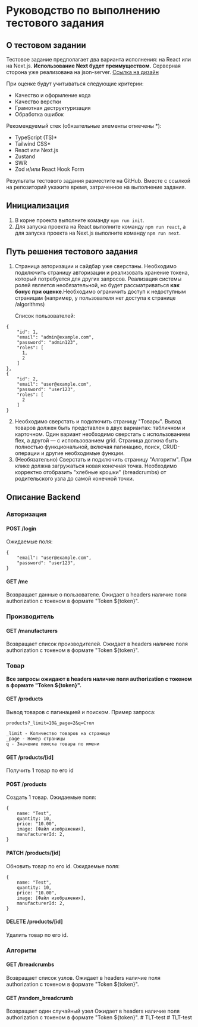 # Руководство по выполнению тестового задания

## О тестовом задании

Тестовое задание предполагает два варианта исполнения: на React или на Next.js. **Использование Next будет преимуществом.** Серверная сторона уже реализована на json-server. [Ссылка на дизайн](https://www.figma.com/design/54wzMrgv4o8UHjCHmwvduJ/%D1%82%D0%B5%D1%81%D1%82%D0%BE%D0%B2%D0%BE%D0%B5?node-id=537-2&t=R8hzhBZFigV0nqZX-0)

При оценке будут учитываться следующие критерии:

-   Качество и оформление кода
-   Качество верстки
-   Грамотная деструктуризация
-   Обработка ошибок

Рекомендуемый стек (обязательные элементы отмечены \*):

-   TypeScript (TS)\*
-   Tailwind CSS\*
-   React или Next.js
-   Zustand
-   SWR
-   Zod и/или React Hook Form

Результаты тестового задания разместите на GitHub. Вместе с ссылкой на репозиторий укажите время, затраченное на выполнение задания.

## Инициализация

1. В корне проекта выполните команду `npm run init`.
2. Для запуска проекта на React выполните команду `npm run react`, а для запуска проекта на Next.js выполните команду `npm run next`.

## Путь решения тестового задания

1. Страница авторизации и сайдбар уже сверстаны. Необходимо подключить страницу авторизации и реализовать хранение токена, который потребуется для других запросов. Реализация системы ролей является необязательной, но будет рассматриваться **как бонус при оценке**.Необходимо ограничить доступ к недоступным страницам (например, у пользователя нет доступа к странице /algorithms)

    Список пользователей:

```
{
	"id": 1,
    "email": "admin@example.com",
    "password": "admin123",
    "roles": [
      1,
      2
    ]
},
{
    "id": 2,
    "email": "user@example.com",
    "password": "user123",
    "roles": [
      2
    ]
}
```

2. Необходимо сверстать и подключить страницу "Товары". Вывод товаров должен быть представлен в двух вариантах: табличном и карточном. Один вариант необходимо сверстать с использованием flex, а другой — с использованием grid. Страница должна быть полностью функциональной, включая пагинацию, поиск, CRUD-операции и другие необходимые функции.
3. (Необязательно) Сверстать и подключить страницу "Алгоритм". При клике должна загружаться новая конечная точка. Необходимо корректно отобразить "хлебные крошки" (breadcrumbs) от родительского узла до самой конечной точки.

## Описание Backend

### Авторизация

#### POST /login

Ожидаемые поля:

```
{
	"email": "user@example.com",
	"password": "user123",
}
```

#### GET /me

Возвращает данные о пользователе. Ожидает в headers наличие поля authorization с токеном в формате "Token ${token}".

### Производитель

#### GET /manufacturers

Возвращает список производителей. Ожидает в headers наличие поля authorization с токеном в формате "Token ${token}".

### Товар

**Все запросы ожидают в headers наличие поля authorization с токеном в формате "Token ${token}".**

#### GET /products

Вывод товаров с пагинацией и поиском. Пример запроса:

```
products?_limit=10&_page=2&q=Стол

_limit - Количество товаров на странице
_page - Номер страницы
q - Значение поиска товара по имени
```

#### GET /products/[id]

Получить 1 товар по его id

#### POST /products

Создать 1 товар. Ожидаемые поля:

```
{
    name: "Test",
    quantity: 10,
    price: "10.00",
    image: [Файл изображения],
    manufacturerId: 2,
}
```

#### PATCH /products/[id]

Обновить товар по его id. Ожидаемые поля:

```
{
    name: "Test",
    quantity: 10,
    price: "10.00",
    image: [Файл изображения],
    manufacturerId: 2,
}
```

#### DELETE /products/[id]

Удалить товар по его id.

### Алгоритм

#### GET /breadcrumbs

Возвращает список узлов. Ожидает в headers наличие поля authorization с токеном в формате "Token ${token}".

#### GET /random_breadcrumb

Возвращает один случайный узел Ожидает в headers наличие поля authorization с токеном в формате "Token ${token}".
#   T L T - t e s t  
 #   T L T - t e s t  
 